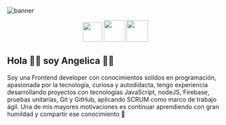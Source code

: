 ![banner](https://user-images.githubusercontent.com/70681219/211134452-c34f5ea7-54b5-402a-88d9-3b91bff8b5f1.jpg)

<div align="center">
    <a href="https://www.linkedin.com/in/angelica-garcia-osorio/" target="_blank"><img src="https://cdn-icons-png.flaticon.com/512/174/174857.png" width="45px"></a>
    <a href="https://twitter.com/YessBl4ck" target="_blank"><img src="https://cdn-icons-png.flaticon.com/512/5988/5988117.png" width="50px"></a>
    <a href="https://twitter.com/YessBl4ck" target="_blank"><img src="http://3.bp.blogspot.com/-LreV4qrWx2Q/UPgmDL5WZ0I/AAAAAAAACWg/BZEpXOQVr6s/s1600/twitter-bird-light-bgs.png" width="50px"></a>
</div>

## Hola 👋👋 soy Angelica 👩‍💻

Soy una Frontend developer con conocimientos solidos en programación, apasionada por la tecnología, curiosa y autodidacta, tengo experiencia desarrollando proyectos con tecnologías JavaScript, nodeJS, Firebase, pruebas unitarias, Git y GitHub, aplicando SCRUM como marco de trabajo ágil. Una de mis mayores motivaciones es continuar aprendiendo con gran humildad y compartir ese conocimiento 🤍


